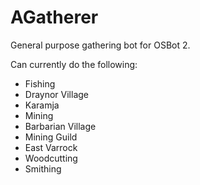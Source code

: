 # AGatherer
General purpose gathering bot for OSBot 2.

Can currently do the following:
- Fishing
 - Draynor Village
 - Karamja
- Mining
 - Barbarian Village
 - Mining Guild
 - East Varrock
- Woodcutting
- Smithing
